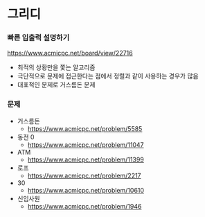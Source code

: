# 그리디

### 빠른 입출력 설명하기

https://www.acmicpc.net/board/view/22716

- 최적의 상황만을 쫓는 알고리즘
- 극단적으로 문제에 접근한다는 점에서 정렬과 같이 사용하는 경우가 많음
- 대표적인 문제로 거스름돈 문제

### 문제

- 거스름돈
    - https://www.acmicpc.net/problem/5585
- 동전 0
    - https://www.acmicpc.net/problem/11047
- ATM
    - https://www.acmicpc.net/problem/11399
- 로프
    - https://www.acmicpc.net/problem/2217
- 30
    - https://www.acmicpc.net/problem/10610
- 신입사원
    - https://www.acmicpc.net/problem/1946